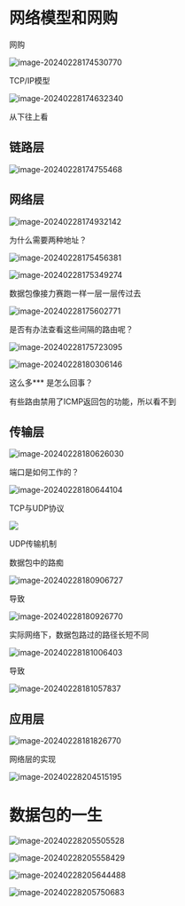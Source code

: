 

# 网络模型和网购

网购

![image-20240228174530770](.assets/image-20240228174530770.png)



TCP/IP模型

![image-20240228174632340](.assets/image-20240228174632340.png)



从下往上看



## 链路层

![image-20240228174755468](.assets/image-20240228174755468.png)

## 网络层

![image-20240228174932142](.assets/image-20240228174932142.png)



为什么需要两种地址？

![image-20240228175456381](.assets/image-20240228175456381.png)



![image-20240228175349274](.assets/image-20240228175349274.png)

数据包像接力赛跑一样一层一层传过去

![image-20240228175602771](.assets/image-20240228175602771.png)

是否有办法查看这些间隔的路由呢？

![image-20240228175723095](.assets/image-20240228175723095.png)

![image-20240228180306146](.assets/image-20240228180306146.png)

这么多*** 是怎么回事？

有些路由禁用了ICMP返回包的功能，所以看不到



## 传输层

![image-20240228180626030](.assets/image-20240228180626030.png)

端口是如何工作的？

![image-20240228180644104](.assets/image-20240228180644104.png)

TCP与UDP协议

![](.assets/image-20240228180740894.png)

UDP传输机制

数据包中的路痴

![image-20240228180906727](.assets/image-20240228180906727.png)

导致

![image-20240228180926770](.assets/image-20240228180926770.png)



实际网络下，数据包路过的路径长短不同

![image-20240228181006403](.assets/image-20240228181006403.png)

导致

![image-20240228181057837](.assets/image-20240228181057837.png)





## 应用层

![image-20240228181826770](.assets/image-20240228181826770.png)



网络层的实现

![image-20240228204515195](.assets/image-20240228204515195.png)





# 数据包的一生

![image-20240228205505528](.assets/image-20240228205505528.png)



![image-20240228205558429](.assets/image-20240228205558429.png)

![image-20240228205644488](.assets/image-20240228205644488.png)

![image-20240228205750683](.assets/image-20240228205750683.png)

